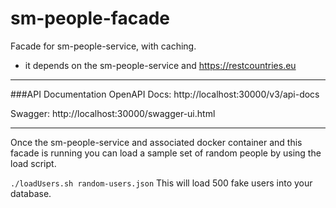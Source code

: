 # sm-people-facade

Facade for sm-people-service, with caching.
* it depends on the sm-people-service and https://restcountries.eu
---
###API Documentation
OpenAPI Docs: http://localhost:30000/v3/api-docs

Swagger: http://localhost:30000/swagger-ui.html

---
Once the sm-people-service and associated docker container and this facade is running you can load a sample set of random people by using the load script.

`./loadUsers.sh random-users.json`
This will load 500 fake users into your database.
